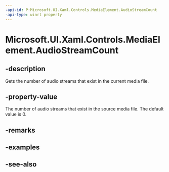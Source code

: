 ```yaml
---
-api-id: P:Microsoft.UI.Xaml.Controls.MediaElement.AudioStreamCount
-api-type: winrt property
---
```


<!-- Property syntax
public int AudioStreamCount { get; }
-->

# Microsoft.UI.Xaml.Controls.MediaElement.AudioStreamCount

## -description
Gets the number of audio streams that exist in the current media file.

## -property-value
The number of audio streams that exist in the source media file. The default value is 0.

## -remarks

## -examples

## -see-also
